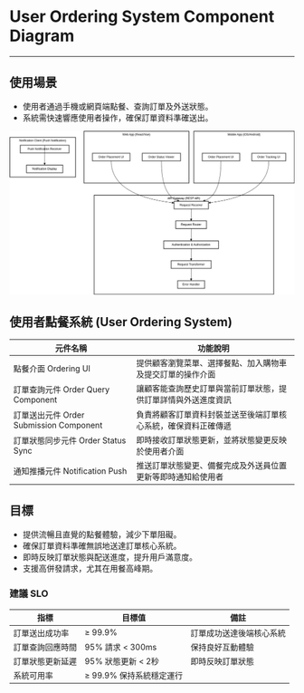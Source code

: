 # User Ordering System Component Diagram
----

## 使用場景
- 使用者通過手機或網頁端點餐、查詢訂單及外送狀態。
- 系統需快速響應使用者操作，確保訂單資料準確送出。


![](./image/README/c4_user_ordering_systerm_component.png)

##  使用者點餐系統 (User Ordering System)

| 元件名稱 |	功能說明 |
| ----- | -------- | 
| 點餐介面 Ordering UI |	提供顧客瀏覽菜單、選擇餐點、加入購物車及提交訂單的操作介面 |
| 訂單查詢元件 Order Query Component |	讓顧客能查詢歷史訂單與當前訂單狀態，提供訂單詳情與外送進度資訊 |
| 訂單送出元件 Order Submission Component |	負責將顧客訂單資料封裝並送至後端訂單核心系統，確保資料正確傳遞 |
| 訂單狀態同步元件 Order Status Sync |	即時接收訂單狀態更新，並將狀態變更反映於使用者介面 |
| 通知推播元件 Notification Push |	推送訂單狀態變更、備餐完成及外送員位置更新等即時通知給使用者 |


## 目標
- 提供流暢且直覺的點餐體驗，減少下單阻礙。
- 確保訂單資料準確無誤地送達訂單核心系統。
- 即時反映訂單狀態與配送進度，提升用戶滿意度。
- 支援高併發請求，尤其在用餐高峰期。

### 建議 SLO
| 指標 |	目標值 |	備註 |
| ----- | -------- | -------- | 
| 訂單送出成功率 |	≥ 99.9% |	訂單成功送達後端核心系統 |
| 訂單查詢回應時間 |	95% 請求 < 300ms |	保持良好互動體驗 |
| 訂單狀態更新延遲 |	95% 狀態更新 < 2秒 |	即時反映訂單狀態 |
| 系統可用率 |	≥ 99.9%	保持系統穩定運行 |
